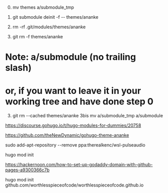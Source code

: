 0. mv themes a/submodule_tmp

1. git submodule deinit -f -- themes/ananke
2. rm -rf .git/modules/themes/ananke
3. git rm -f themes/ananke
# Note: a/submodule (no trailing slash)

# or, if you want to leave it in your working tree and have done step 0
3.   git rm --cached themes/ananke
3bis mv a/submodule_tmp a/submodule


https://discourse.gohugo.io/t/hugo-modules-for-dummies/20758

https://github.com/theNewDynamic/gohugo-theme-ananke

sudo add-apt-repository --remove ppa:therealkenc/wsl-pulseaudio

hugo mod init 

https://hackernoon.com/how-to-set-up-godaddy-domain-with-github-pages-a9300366c7b

hugo mod init github.com/worthlesspieceofcode/worthlesspieceofcode.github.io